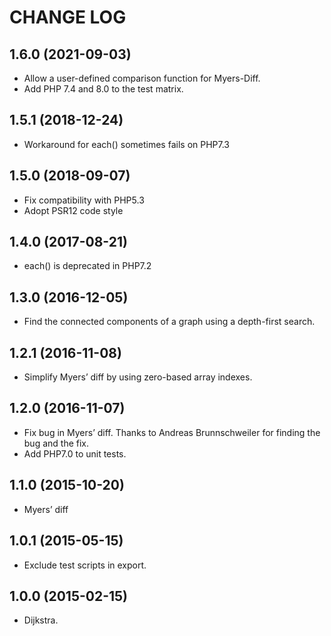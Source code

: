 CHANGE LOG
==========

## 1.6.0 (2021-09-03)
 - Allow a user-defined comparison function for Myers-Diff.
 - Add PHP 7.4 and 8.0 to the test matrix.

## 1.5.1 (2018-12-24)
 - Workaround for each() sometimes fails on PHP7.3

## 1.5.0 (2018-09-07)
 - Fix compatibility with PHP5.3
 - Adopt PSR12 code style

## 1.4.0 (2017-08-21)
 - each() is deprecated in PHP7.2

## 1.3.0 (2016-12-05)
 - Find the connected components of a graph using a depth-first search.

## 1.2.1 (2016-11-08)
 - Simplify Myers’ diff by using zero-based array indexes.

## 1.2.0 (2016-11-07)
 - Fix bug in Myers’ diff.  Thanks to Andreas Brunnschweiler for finding the bug and the fix.
 - Add PHP7.0 to unit tests.

## 1.1.0 (2015-10-20)
 - Myers’ diff

## 1.0.1 (2015-05-15)
 - Exclude test scripts in export.

## 1.0.0 (2015-02-15)
 - Dijkstra.
